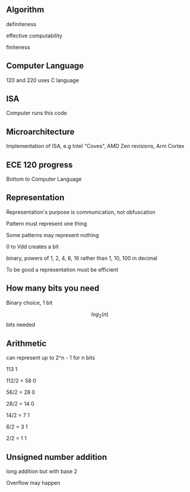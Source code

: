 ## Algorithm

definiteness

effective computability

finiteness

## Computer Language

120 and 220 uses C language

## ISA

Computer runs this code

## Microarchitecture

Implementation of ISA, e.g Intel "Coves", AMD Zen revisions, Arm Cortex

## ECE 120 progress

Bottom to Computer Language

## Representation

Representation's purpose is communication, not obfuscation

Pattern must represent one thing

Some patterns may represent nothing

0 to Vdd creates a bit

binary, powers of 1, 2, 4, 8, 16 rather than 1, 10, 100 in decimal

To be good a representation must be efficient

## How many bits you need

Binary choice, 1 bit

$$ log_{2}(n) $$ bits needed

## Arithmetic

can represent up to 2^n - 1 for n bits

113     1

112/2 = 58 0

56/2 = 28 0

28/2 = 14 0

14/2 = 7 1

6/2 = 3 1

2/2 = 1 1

## Unsigned number addition

long addition but with base 2

Overflow may happen

